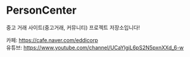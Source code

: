 # PersonCenter
중고 거래 사이트(중고거래, 커뮤니티) 프로젝트 저장소입니다!  

카페: https://cafe.naver.com/eddicorp  
유튜브: https://www.youtube.com/channel/UCaYlgiL6pS2N5pxnXXd_6-w  
